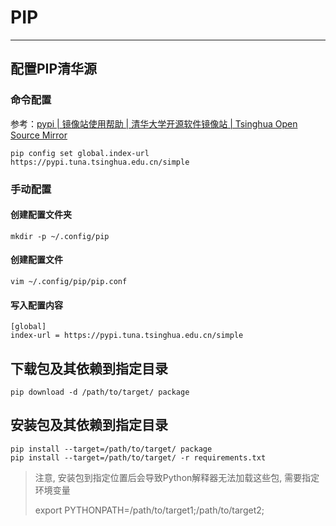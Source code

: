 # PIP

---

## 配置PIP清华源

### 命令配置

参考：[pypi | 镜像站使用帮助 | 清华大学开源软件镜像站 | Tsinghua Open Source Mirror](https://mirrors.tuna.tsinghua.edu.cn/help/pypi/)

```shell
pip config set global.index-url https://pypi.tuna.tsinghua.edu.cn/simple
```

### 手动配置

#### 创建配置文件夹

```shell
mkdir -p ~/.config/pip
```

#### 创建配置文件

```shell
vim ~/.config/pip/pip.conf
```

#### 写入配置内容

```
[global]
index-url = https://pypi.tuna.tsinghua.edu.cn/simple
```

## 下载包及其依赖到指定目录

```shell
pip download -d /path/to/target/ package
```

## 安装包及其依赖到指定目录

```shell
pip install --target=/path/to/target/ package
pip install --target=/path/to/target/ -r requirements.txt 
```

> 注意, 安装包到指定位置后会导致Python解释器无法加载这些包, 需要指定环境变量
>
> export PYTHONPATH=/path/to/target1;/path/to/target2;
